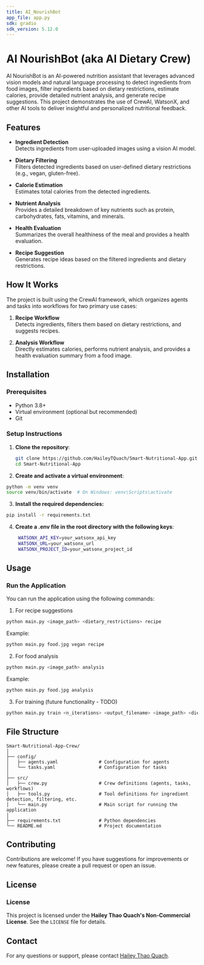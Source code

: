 ```yaml
---
title: AI_NourishBot
app_file: app.py
sdk: gradio
sdk_version: 5.12.0
---
```

# AI NourishBot (aka AI Dietary Crew)

AI NourishBot is an AI-powered nutrition assistant that leverages advanced vision models and natural language processing to detect ingredients from food images, filter ingredients based on dietary restrictions, estimate calories, provide detailed nutrient analysis, and generate recipe suggestions. This project demonstrates the use of CrewAI, WatsonX, and other AI tools to deliver insightful and personalized nutritional feedback.

## Features

- **Ingredient Detection**  
  Detects ingredients from user-uploaded images using a vision AI model.

- **Dietary Filtering**  
  Filters detected ingredients based on user-defined dietary restrictions (e.g., vegan, gluten-free).

- **Calorie Estimation**  
  Estimates total calories from the detected ingredients.

- **Nutrient Analysis**  
  Provides a detailed breakdown of key nutrients such as protein, carbohydrates, fats, vitamins, and minerals.

- **Health Evaluation**  
  Summarizes the overall healthiness of the meal and provides a health evaluation.

- **Recipe Suggestion**  
  Generates recipe ideas based on the filtered ingredients and dietary restrictions.

## How It Works

The project is built using the CrewAI framework, which organizes agents and tasks into workflows for two primary use cases:

1. **Recipe Workflow**  
   Detects ingredients, filters them based on dietary restrictions, and suggests recipes.

2. **Analysis Workflow**  
   Directly estimates calories, performs nutrient analysis, and provides a health evaluation summary from a food image.

## Installation

### Prerequisites

- Python 3.8+
- Virtual environment (optional but recommended)
- Git

### Setup Instructions

1. **Clone the repository**:
   ```bash
   git clone https://github.com/HaileyTQuach/Smart-Nutritional-App.git
   cd Smart-Nutritional-App
   ```
2. **Create and activate a virtual environment**:
  ```bash
  python -m venv venv
  source venv/bin/activate  # On Windows: venv\Scripts\activate
  ```
3. **Install the required dependencies:**
  ```bash
  pip install -r requirements.txt
  ```
4. **Create a .env file in the root directory with the following keys**:
   ```bash
    WATSONX_API_KEY=your_watsonx_api_key
    WATSONX_URL=your_watsonx_url
    WATSONX_PROJECT_ID=your_watsonx_project_id
   ```
## Usage
### Run the Application

You can run the application using the following commands:

1. For recipe suggestions

```bash
python main.py <image_path> <dietary_restrictions> recipe
```

Example:

```bash
python main.py food.jpg vegan recipe
```

2. For food analysis

```bash
python main.py <image_path> analysis
```

Example:

```bash
python main.py food.jpg analysis
```

3. For training (future functionality - TODO)

```bash
python main.py train <n_iterations> <output_filename> <image_path> <dietary_restrictions> <workflow_type>
```

## File Structure

```
Smart-Nutritional-App-Crew/
│
├── config/
│   ├── agents.yaml               # Configuration for agents
│   └── tasks.yaml                # Configuration for tasks
│
├── src/
│   ├── crew.py                   # Crew definitions (agents, tasks, workflows)
│   ├── tools.py                  # Tool definitions for ingredient detection, filtering, etc.
│   └── main.py                   # Main script for running the application
│
├── requirements.txt              # Python dependencies
└── README.md                     # Project documentation
```

## Contributing

Contributions are welcome! If you have suggestions for improvements or new features, please create a pull request or open an issue.

## License

### License
This project is licensed under the **Hailey Thao Quach's Non-Commercial License**. See the `LICENSE` file for details.


## Contact

For any questions or support, please contact [Hailey Thao Quach](mailto:hailey@haileyq.com).
